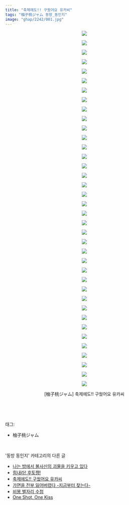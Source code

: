 ```yaml
---
title: "축제에도!! 구웠어요 유카씨"
tags: "柚子桃ジャム 동방_동인지"
image: "ghap/2242/001.jpg"
---
```

<div class="article">
<p style="text-align: center; clear: none; float: none;"><img src="{{ site.nasurl }}/ghap/2242/001.jpg"/></p>
<p style="text-align: center; clear: none; float: none;"><img src="{{ site.nasurl }}/ghap/2242/002.jpg"/></p>
<p style="text-align: center; clear: none; float: none;"><img src="{{ site.nasurl }}/ghap/2242/003.jpg"/></p>
<p style="text-align: center; clear: none; float: none;"><img src="{{ site.nasurl }}/ghap/2242/004.jpg"/></p>
<p style="text-align: center; clear: none; float: none;"><img src="{{ site.nasurl }}/ghap/2242/005.jpg"/></p>
<p style="text-align: center; clear: none; float: none;"><img src="{{ site.nasurl }}/ghap/2242/006.jpg"/></p>
<p style="text-align: center; clear: none; float: none;"><img src="{{ site.nasurl }}/ghap/2242/007.jpg"/></p>
<p style="text-align: center; clear: none; float: none;"><img src="{{ site.nasurl }}/ghap/2242/008.jpg"/></p>
<p style="text-align: center; clear: none; float: none;"><img src="{{ site.nasurl }}/ghap/2242/009.jpg"/></p>
<p style="text-align: center; clear: none; float: none;"><img src="{{ site.nasurl }}/ghap/2242/010.jpg"/></p>
<p style="text-align: center; clear: none; float: none;"><img src="{{ site.nasurl }}/ghap/2242/011.jpg"/></p>
<p style="text-align: center; clear: none; float: none;"><img src="{{ site.nasurl }}/ghap/2242/012.jpg"/></p>
<p style="text-align: center; clear: none; float: none;"><img src="{{ site.nasurl }}/ghap/2242/013.jpg"/></p>
<p style="text-align: center; clear: none; float: none;"><img src="{{ site.nasurl }}/ghap/2242/014.jpg"/></p>
<p style="text-align: center; clear: none; float: none;"><img src="{{ site.nasurl }}/ghap/2242/015.jpg"/></p>
<p style="text-align: center; clear: none; float: none;"><img src="{{ site.nasurl }}/ghap/2242/016.jpg"/></p>
<p style="text-align: center; clear: none; float: none;"><img src="{{ site.nasurl }}/ghap/2242/017.jpg"/></p>
<p style="text-align: center; clear: none; float: none;"><img src="{{ site.nasurl }}/ghap/2242/018.jpg"/></p>
<p style="text-align: center; clear: none; float: none;"><img src="{{ site.nasurl }}/ghap/2242/019.jpg"/></p>
<p style="text-align: center; clear: none; float: none;"><img src="{{ site.nasurl }}/ghap/2242/020.jpg"/></p>
<p style="text-align: center; clear: none; float: none;"><img src="{{ site.nasurl }}/ghap/2242/021.jpg"/></p>
<p style="text-align: center; clear: none; float: none;"><img src="{{ site.nasurl }}/ghap/2242/022.jpg"/></p>
<p style="text-align: center; clear: none; float: none;"><img src="{{ site.nasurl }}/ghap/2242/023.jpg"/></p>
<p style="text-align: center; clear: none; float: none;"><img src="{{ site.nasurl }}/ghap/2242/024.jpg"/></p>
<p style="text-align: center; clear: none; float: none;"><img src="{{ site.nasurl }}/ghap/2242/025.jpg"/></p>
<p style="text-align: center; clear: none; float: none;"><img src="{{ site.nasurl }}/ghap/2242/026.jpg"/></p>
<p style="text-align: center; clear: none; float: none;"><img src="{{ site.nasurl }}/ghap/2242/027.jpg"/></p>
<p style="text-align: center; clear: none; float: none;"><img src="{{ site.nasurl }}/ghap/2242/028.jpg"/></p>
<p style="text-align: center; clear: none; float: none;"><img src="{{ site.nasurl }}/ghap/2242/029.jpg"/></p>
<p style="text-align: center; clear: none; float: none;"><img src="{{ site.nasurl }}/ghap/2242/030.jpg"/></p>
<p style="text-align: center; clear: none; float: none;"><img src="{{ site.nasurl }}/ghap/2242/031.jpg"/></p>
<p style="text-align: center; clear: none; float: none;"><img src="{{ site.nasurl }}/ghap/2242/032.jpg"/></p>
<p style="text-align: center; clear: none; float: none;"><img src="{{ site.nasurl }}/ghap/2242/033.jpg"/></p>
<p style="text-align: center; clear: none; float: none;"><img src="{{ site.nasurl }}/ghap/2242/034.jpg"/></p>
<p style="text-align: center; clear: none; float: none;"><img src="{{ site.nasurl }}/ghap/2242/035.jpg"/></p>
<p style="text-align: center; clear: none; float: none;"><img src="{{ site.nasurl }}/ghap/2242/036.jpg"/></p>
<p style="text-align: center; clear: none; float: none;"><img src="{{ site.nasurl }}/ghap/2242/037.jpg"/></p>
<p style="text-align: center; clear: none; float: none;"><img src="{{ site.nasurl }}/ghap/2242/038.jpg"/></p>
<p style="text-align: center; clear: none; float: none;">[柚子桃ジャム] 축제에도!! 구웠어요 유카씨</p>
<p><br/></p>
</div><br/>
<div class="tagTrail">
<p>태그: </p>
<ul>
<li>柚子桃ジャム</li>
</ul>
</div><br/>
<div class="another">
<p>'동방 동인지' 카테고리의 다른 글</p>
<ul>
<li><a href="/2016-09-20-ghap_2244">나는 방에서 불사신의 괴물을 키우고 있다</a></li>
<li><a href="/2016-09-20-ghap_2243">힘내라! 후토쨩!</a></li>
<li><a href="/2016-09-20-ghap_2242">축제에도!! 구웠어요 유카씨</a></li>
<li><a href="/2016-09-20-ghap_2241">가면을 전부 잃어버렸다 -지금부터 찾는다-</a></li>
<li><a href="/2016-09-20-ghap_2240">비봉 별자리 수첩</a></li>
<li><a href="/2016-09-20-ghap_2239">One Shot, One Kiss</a></li>
</ul>
</div><br/>
<div class="cb_module cb_fluid">
<div class="cb_wrt cb_profile">
</div><!-- commentList close -->
</div><br/>
